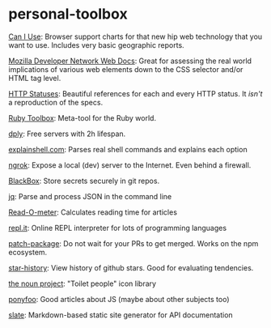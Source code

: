 # personal-toolbox

[Can I Use](http://caniuse.com/): Browser support charts for that new hip web technology that you want to use. Includes very basic geographic reports.

[Mozilla Developer Network Web Docs](https://developer.mozilla.org/en-US/docs/Web/): Great for assessing the real world implications of various web elements down to the CSS selector and/or HTML tag level.

[HTTP Statuses](https://httpstatuses.com/): Beautiful references for each and every HTTP status. It _isn't_ a reproduction of the specs.

[Ruby Toolbox](https://www.ruby-toolbox.com/): Meta-tool for the Ruby world.

[dply](https://dply.co/): Free servers with 2h lifespan.

[explainshell.com](http://explainshell.com/): Parses real shell commands and explains each option

[ngrok](https://ngrok.com): Expose a local (dev) server to the Internet. Even behind a firewall. 

[BlackBox](https://github.com/StackExchange/blackbox): Store secrets securely in git repos.

[jq](https://stedolan.github.io/jq/tutorial/): Parse and process JSON in the command line

[Read-O-meter](http://niram.org/read): Calculates reading time for articles

[repl.it](https://repl.it/): Online REPL interpreter for lots of programming languages

[patch-package](https://www.npmjs.com/package/patch-package): Do not wait for your PRs to get merged. Works on the npm ecosystem.

[star-history](http://www.timqian.com/star-history/): View history of github stars. Good for evaluating tendencies.

[the noun project](https://thenounproject.com): "Toilet people" icon library

[ponyfoo](https://ponyfoo.com/): Good articles about JS (maybe about other subjects too)

[slate](https://github.com/lord/slate): Markdown-based static site generator for API documentation
